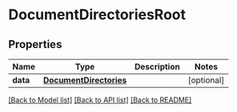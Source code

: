 # DocumentDirectoriesRoot


## Properties
Name | Type | Description | Notes
------------ | ------------- | ------------- | -------------
**data** | [**DocumentDirectories**](DocumentDirectories.md) |  | [optional] 

[[Back to Model list]](../README.md#documentation-for-models) [[Back to API list]](../README.md#documentation-for-api-endpoints) [[Back to README]](../README.md)


